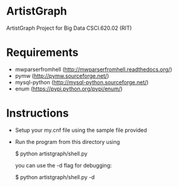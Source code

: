 ArtistGraph
===========

ArtistGraph Project for Big Data CSCI.620.02 (RIT)

Requirements
============

* mwparserfromhell (http://mwparserfromhell.readthedocs.org/)
* pymw (http://pymw.sourceforge.net/)
* mysql-python (http://mysql-python.sourceforge.net/)
* enum (https://pypi.python.org/pypi/enum/)

Instructions
============

* Setup your my.cnf file using the sample file provided
* Run the program from this directory using

  $ python artistgraph/shell.py <artist name>
  
  you can use the -d flag for debugging:
  
  $ python artistgraph/shell.py -d <artist name>